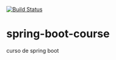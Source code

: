 [![Build Status](https://travis-ci.org/pauloemmilio/spring-boot-course.svg?branch=master)](https://travis-ci.org/pauloemmilio/spring-boot-course)
# spring-boot-course
curso de spring boot
